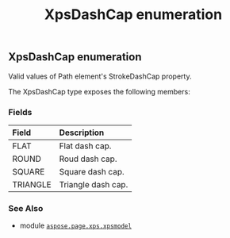 ﻿---
title: XpsDashCap enumeration
second_title: Aspose.Page for Python via .NET API References
description: 
type: docs
weight: 400
url: /python-net/aspose.page.xps.xpsmodel/xpsdashcap/
is_root: false
---

## XpsDashCap enumeration

Valid values of Path element's StrokeDashCap property.



The XpsDashCap type exposes the following members:

### Fields
| Field | Description |
| :- | :- |
| FLAT | Flat dash cap. |
| ROUND | Roud dash cap. |
| SQUARE | Square dash cap. |
| TRIANGLE | Triangle dash cap. |



### See Also
* module [`aspose.page.xps.xpsmodel`](..)
